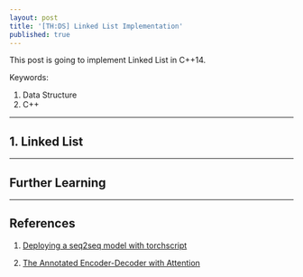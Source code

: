 ```yaml
---
layout: post
title: '[TH:DS] Linked List Implementation'
published: true
---
```


This post is going to implement Linked List in C++14.


Keywords:

1. Data Structure
2. C++


<!--more-->

---

## 1. Linked List



---


## Further Learning

---

## References

1. [Deploying a seq2seq model with torchscript](https://pytorch.org/tutorials/beginner/deploy_seq2seq_hybrid_frontend_tutorial.html)

2. [The Annotated Encoder-Decoder with Attention](https://bastings.github.io/annotated_encoder_decoder/)
